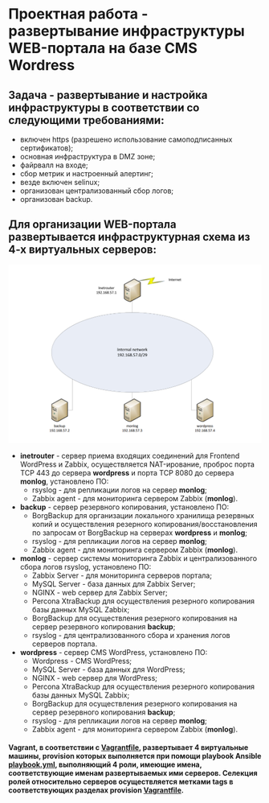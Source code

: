 # Проектная работа - развертывание инфраструктуры WEB-портала на базе CMS Wordress 

## Задача - развертывание и настройка инфраструктуры в соответствии со следующими требованиями:

* включен https (разрешено использование самоподписанных сертификатов);
* основная инфраструктура в DMZ зоне;
* файрвалл на входе;
* сбор метрик и настроенный алертинг;
* везде включен selinux;
* организован централизованный сбор логов;
* организован backup.

## Для организации WEB-портала развертывается инфраструктурная схема из 4-х виртуальных серверов:

![Схема](/Project/imgs/scheme.PNG)

* **inetrouter** - сервер приема входящих соединений для Frontend WordPress и Zabbix, осуществляется NAT-ирование, проброс порта TCP 443 до сервера **wordpress** и порта TCP 8080 до сервера **monlog**, установлено ПО:
  * rsyslog - для репликации логов на сервер **monlog**;
  * Zabbix agent - для мониторинга сервером Zabbix (**monlog**).
* **backup** - сервер резервного копирования, установлено ПО:
  * BorgBackup для организации локального хранилища резервных копий и осуществления резерного копирования/восстановления по запросам от BorgBackup на серверах **wordpress** и **monlog**;
  * rsyslog - для репликации логов на сервер **monlog**;
  * Zabbix agent - для мониторинга сервером Zabbix (**monlog**).
* **monlog** - сервер системы мониторинга Zabbix и централизованного сбора логов rsyslog, установлено ПО:
  * Zabbix Server - для мониторинга серверов портала;
  * MySQL Server - база данных для Zabbix Server;
  * NGINX - web сервер для Zabbix Server;
  * Percona XtraBackup для осуществления резерного копирования базы данных MySQL Zabbix;
  * BorgBackup для осуществления резерного копирования на сервер резервного копирования **backup**;
  * rsyslog - для централизованного сбора и хранения логов серверов портала.
* **wordpress** - сервер CMS WordPress, установлено ПО:
  * Wordpress - CMS WordPress;
  * MySQL Server - база данных для WordPress;
  * NGINX - web сервер для WordPress;
  * Percona XtraBackup для осуществления резерного копирования базы данных MySQL Zabbix;
  * BorgBackup для осуществления резерного копирования на сервер резервного копирования **backup**;
  * rsyslog - для репликации логов на сервер **monlog**;
  * Zabbix agent - для мониторинга сервером Zabbix (**monlog**).

#### **Vagrant**, в соответствии с [Vagrantfile](https://github.com/OlegLitvintsev/OTUS_Labs/blob/master/Project/Vagrantfile), развертывает 4 виртуальные машины, **provision** которых выполняется при помощи **playbook Ansible** [playbook.yml](https://github.com/OlegLitvintsev/OTUS_Labs/blob/master/Project/playbook.yml), выполняющий 4 роли, имеющие имена, соответствующие именам развертываемых ими серверов. Селекция ролей относительно серверов осуществляется метками **tags** в соответствующих разделах **provision** [Vagrantfile](https://github.com/OlegLitvintsev/OTUS_Labs/blob/master/Project/Vagrantfile).

